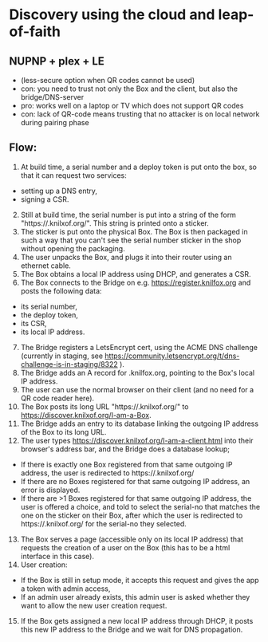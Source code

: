 
# Discovery using the cloud and leap-of-faith
## NUPNP + plex + LE
 * (less-secure option when QR codes cannot be used)
 * con: you need to trust not only the Box and the client, but also the bridge/DNS-server
 * pro: works well on a laptop or TV which does not support QR codes
 * con: lack of QR-code means trusting that no attacker is on local network during pairing phase

## Flow:
1. At build time, a serial number and a deploy token is put onto the box, so that it can request two services:
 * setting up a DNS entry,
 * signing a CSR.
2. Still at build time, the serial number is put into a string of the form "https://<serial-no>.knilxof.org/". This string is printed onto a sticker.
3. The sticker is put onto the physical Box. The Box is then packaged in such a way that you can't see the serial number sticker in the shop without opening the packaging.
4. The user unpacks the Box, and plugs it into their router using an ethernet cable.
5. The Box obtains a local IP address using DHCP, and generates a CSR.
6. The Box connects to the Bridge on e.g. https://register.knilfox.org and posts the following data:
 * its serial number,
 * the deploy token,
 * its CSR,
 * its local IP address.
7. The Bridge registers a LetsEncrypt cert, using the ACME DNS challenge (currently in staging, see https://community.letsencrypt.org/t/dns-challenge-is-in-staging/8322 ).
8. The Bridge adds an A record for <serial-no>.knilfox.org, pointing to the Box's local IP address.
9. The user can use the normal browser on their client (and no need for a QR code reader here).
10. The Box posts its long URL "https://<serial-no>.knilxof.org/" to https://discover.knilxof.org/I-am-a-Box.
11. The Bridge adds an entry to its database linking the outgoing IP address of the Box to its long URL.
12. The user types https://discover.knilxof.org/I-am-a-client.html into their browser's address bar, and the Bridge does a database lookup;
 * If there is exactly one Box registered from that same outgoing IP address, the user is redirected to https://<serial-no>.knilxof.org/
 * If there are no Boxes registered for that same outgoing IP address, an error is displayed.
 * If there are  >1 Boxes registered for that same outgoing IP address, the user is offered a choice, and told to select the serial-no that matches the one on the sticker on their Box, after which the user is redirected to https://<serial-no>.knilxof.org/ for the serial-no they selected.
13. The Box serves a page (accessible only on its local IP address) that requests the creation of a user on the Box (this has to be a html interface in this case).
14. User creation:
 * If the Box is still in setup mode, it accepts this request and gives the app a token with admin access,
 *  If an admin user already exists, this admin user is asked whether they want to allow the new user creation request.
15. If the Box gets assigned a new local IP address through DHCP, it posts this new IP address to the Bridge and we wait for DNS propagation.





